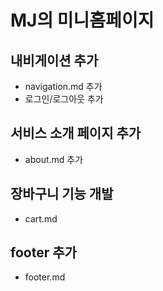 # MJ의 미니홈페이지

## 내비게이션 추가
- navigation.md 추가
- 로그인/로그아웃 추가

## 서비스 소개 페이지 추가
- about.md 추가

## 장바구니 기능 개발
- cart.md

## footer 추가
- footer.md